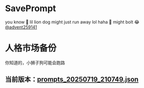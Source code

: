 # SavePrompt
you know 🫠 lil lion dog might just run away lol
haha 🐶 might bolt 😂 [@advent259141](https://github.com/advent259141)

# 人格市场备份
你知道的，小狮子狗可能会跑路

## 当前版本：[prompts_20250719_210749.json](https://github.com/Larch-C/SavePrompt/blob/main/prompts_20250719_210749.json)

